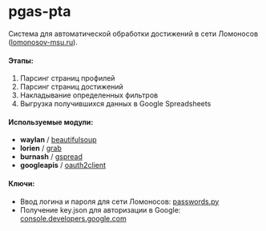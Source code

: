 # pgas-pta

Система для автоматической обработки достижений в сети Ломоносов ([lomonosov-msu.ru](https://lomonosov-msu.ru)).

#### Этапы:
1. Парсинг страниц профилей
1. Парсинг страниц достижений
1. Накладывание определенных фильтров
1. Выгрузка получившихся данных в Google Spreadsheets

#### Используемые модули:
* **waylan** / [beautifulsoup](https://github.com/waylan/beautifulsoup)
* **lorien** / [grab](https://github.com/lorien/grab)
* **burnash** / [gspread](https://github.com/burnash/gspread)
* **googleapis** / [oauth2client](https://github.com/googleapis/oauth2client)


#### Ключи:
* Ввод логина и пароля для сети Ломоносов: [passwords.py](passwords.py)
* Получение key.json для авторизации в Google: [console.developers.google.com](https://console.developers.google.com/)
